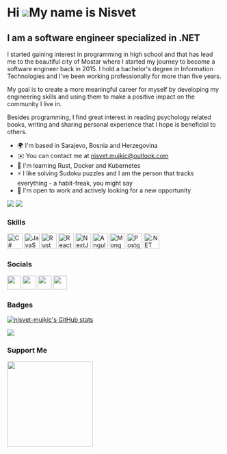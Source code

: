Hi ![](https://user-images.githubusercontent.com/18350557/176309783-0785949b-9127-417c-8b55-ab5a4333674e.gif)My name is Nisvet
==============================================================================================================================

I am a software engineer specialized in .NET
--------------------------------------------

I started gaining interest in programming in high school and that has lead me to the beautiful city of Mostar where I started my journey to become a software engineer back in 2015. I hold a bachelor's degree in Information Technologies and I've been working professionally for more than five years.

My goal is to create a more meaningful career for myself by developing my engineering skills and using them to make a positive impact on the community I live in.

Besides programming, I find great interest in reading psychology related books, writing and sharing personal experience that I hope is beneficial to others.

*   🌍  I'm based in Sarajevo, Bosnia and Herzegovina
*   ✉️  You can contact me at [nisvet.mujkic@outlook.com](mailto:nisvet.mujkic@outlook.com)
*   🧠  I'm learning Rust, Docker and Kubernetes
*   ⚡  I like solving Sudoku puzzles and I am the person that tracks everything - a habit-freak, you might say
*   🤝  I'm open to work and actively looking for a new opportunity

<a href="https://www.github.com/nisvet-mujkic" target="_blank" rel="noreferrer"><img
                  src="https://img.shields.io/github/followers/nisvet-mujkic?logo=github&style=for-the-badge&color=0891b2&labelColor=1c1917" /></a>
<a href="https://www.twitter.com/nisvetmujkic" target="_blank" rel="noreferrer"><img
                  src="https://img.shields.io/twitter/follow/nisvetmujkic?logo=twitter&style=for-the-badge&color=0891b2&labelColor=1c1917"
                /></a>

### Skills 
<p align="left">
<a href="https://docs.microsoft.com/en-us/dotnet/csharp/" target="_blank" rel="noreferrer"><img src="https://raw.githubusercontent.com/danielcranney/readme-generator/main/public/icons/skills/csharp-colored.svg" width="36" height="36" alt="C#" /></a>
<a href="https://developer.mozilla.org/en-US/docs/Web/JavaScript" target="_blank" rel="noreferrer"><img src="https://raw.githubusercontent.com/danielcranney/readme-generator/main/public/icons/skills/javascript-colored.svg" width="36" height="36" alt="JavaScript" /></a>
<a href="https://www.rust-lang.org/" target="_blank" rel="noreferrer"><img src="https://raw.githubusercontent.com/danielcranney/readme-generator/main/public/icons/skills/rust-colored.svg" width="36" height="36" alt="Rust" /></a>
<a href="https://reactjs.org/" target="_blank" rel="noreferrer"><img src="https://raw.githubusercontent.com/danielcranney/readme-generator/main/public/icons/skills/react-colored.svg" width="36" height="36" alt="React" /></a>
<a href="https://nextjs.org/docs" target="_blank" rel="noreferrer"><img src="https://raw.githubusercontent.com/danielcranney/readme-generator/main/public/icons/skills/nextjs-colored.svg" width="36" height="36" alt="NextJs" /></a>
<a href="https://angular.io/" target="_blank" rel="noreferrer"><img src="https://raw.githubusercontent.com/danielcranney/readme-generator/main/public/icons/skills/angularjs-colored.svg" width="36" height="36" alt="Angular" /></a>
<a href="https://www.mongodb.com/" target="_blank" rel="noreferrer"><img src="https://raw.githubusercontent.com/danielcranney/readme-generator/main/public/icons/skills/mongodb-colored.svg" width="36" height="36" alt="MongoDB" /></a>
<a href="https://www.postgresql.org/" target="_blank" rel="noreferrer"><img src="https://raw.githubusercontent.com/danielcranney/readme-generator/main/public/icons/skills/postgresql-colored.svg" width="36" height="36" alt="PostgreSQL" /></a>
<a href="https://dotnet.microsoft.com/en-us/" target="_blank" rel="noreferrer"><img src="https://raw.githubusercontent.com/danielcranney/readme-generator/main/public/icons/skills/dot-net-colored.svg" width="36" height="36" alt=".NET" /></a>
</p>
                    

### Socials
                  
<p align="left">
  <a href="https://www.github.com/nisvet-mujkic" target="_blank" rel="noreferrer"><img src="https://raw.githubusercontent.com/danielcranney/readme-generator/main/public/icons/socials/github.svg" width="32" height="32" /></a> <a href="https://nisvet.hashnode.dev.hashnode.dev" target="_blank" rel="noreferrer"><img src="https://raw.githubusercontent.com/danielcranney/readme-generator/main/public/icons/socials/hashnode.svg" width="32" height="32" /></a> <a href="https://www.linkedin.com/in/nisvet-mujkic/" target="_blank" rel="noreferrer"><img src="https://raw.githubusercontent.com/danielcranney/readme-generator/main/public/icons/socials/linkedin.svg" width="32" height="32" /></a> <a href="https://www.twitter.com/nisvetmujkic" target="_blank" rel="noreferrer"><img src="https://raw.githubusercontent.com/danielcranney/readme-generator/main/public/icons/socials/twitter.svg" width="32" height="32" /></a>
</p>

### Badges

<a href="http://www.github.com/nisvet-mujkic"><img src="https://github-readme-stats.vercel.app/api?username=nisvet-mujkic&show_icons=true&hide=&count_private=true&title_color=0891b2&text_color=ffffff&icon_color=0891b2&bg_color=1c1917&hide_border=true&show_icons=true" alt="nisvet-mujkic's GitHub stats" /></a>

<a href="http://www.github.com/nisvet-mujkic"><img src="https://github-readme-streak-stats.herokuapp.com/?user=nisvet-mujkic&stroke=ffffff&background=1c1917&ring=0891b2&fire=0891b2&currStreakNum=ffffff&currStreakLabel=0891b2&sideNums=ffffff&sideLabels=ffffff&dates=ffffff&hide_border=true" /></a>

### Support Me
<a href="https://www.buymeacoffee.com/nisvetmujkic"><img src="https://cdn.buymeacoffee.com/buttons/v2/default-yellow.png" width="200" /></a>
